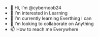 - 👋 Hi, I’m @cybernoob24
- 👀 I’m interested in Learning 
- 🌱 I’m currently learning Everthing I can 
- 💞️ I’m looking to collaborate on Anything 
- 📫 How to reach me Everywhere

<!---
cybernoob24/cybernoob24 is a ✨ special ✨ repository because its `README.md` (this file) appears on your GitHub profile.
You can click the Preview link to take a look at your changes.
--->
